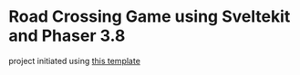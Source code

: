 # Road Crossing Game using Sveltekit and Phaser 3.8

project initiated using [this template](https://github.com/dezashibi/sveltekit-phaser-template)

